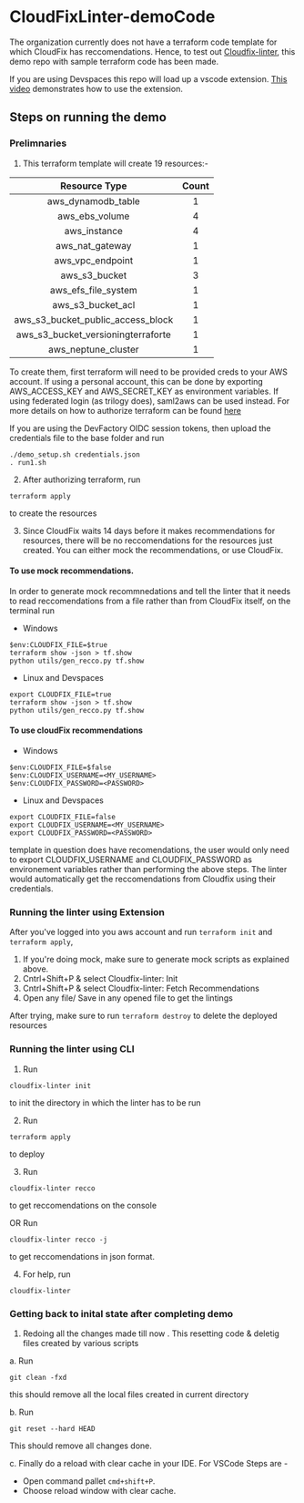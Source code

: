 # CloudFixLinter-demoCode

The organization currently does not have a terraform code template for which CloudFix has reccomendations. Hence, to test out [Cloudfix-linter](https://github.com/trilogy-group/cloudfix-linter), this demo repo with sample terraform code has been made.

If you are using Devspaces this repo will load up a vscode extension. [This video](https://www.loom.com/share/df3dd6361fec44d29b98417c5a3cfd1f) demonstrates how to use the extension.

## Steps on running the demo

### Prelimnaries

1. This terraform template will create 19 resources:-

| Resource Type   |      Count      |
|:----------:|:-------------:|
| aws_dynamodb_table |  1 |
| aws_ebs_volume | 4 |
| aws_instance | 4 |
| aws_nat_gateway | 1 |
| aws_vpc_endpoint | 1 |
| aws_s3_bucket | 3 |
| aws_efs_file_system | 1 |
| aws_s3_bucket_acl | 1 |
| aws_s3_bucket_public_access_block | 1 |
| aws_s3_bucket_versioningterraforte | 1 |
| aws_neptune_cluster | 1 |

To create them, first terraform will need to be provided creds to your AWS account. If using a personal account, this can be done by exporting AWS_ACCESS_KEY and AWS_SECRET_KEY as environment variables. If using federated login (as trilogy does), saml2aws can be used instead. For more details on how to authorize terraform can be found [here](https://registry.terraform.io/providers/hashicorp/aws/latest/docs)

If you are using the DevFactory OIDC session tokens, then upload the credentials file to the base folder and run

```
./demo_setup.sh credentials.json
. run1.sh
```

2. After authorizing terraform, run

```
terraform apply
```

to create the resources

3. Since CloudFix waits 14 days before it makes recommendations for resources, there will be no reccomendations for the resources just created. You can either mock the recommendations, or use CloudFix.
#### To use mock recommendations.
In order to generate mock recommnedations and tell the linter that it needs to read reccomendations from a file rather than from CloudFix itself, on the terminal run
- Windows
```
$env:CLOUDFIX_FILE=$true
terraform show -json > tf.show
python utils/gen_recco.py tf.show
```
- Linux and Devspaces
```
export CLOUDFIX_FILE=true
terraform show -json > tf.show
python utils/gen_recco.py tf.show
```

#### To use cloudFix recommendations
- Windows
```
$env:CLOUDFIX_FILE=$false
$env:CLOUDFIX_USERNAME=<MY_USERNAME>
$env:CLOUDFIX_PASSWORD=<PASSWORD>
```
- Linux and Devspaces
```
export CLOUDFIX_FILE=false
export CLOUDFIX_USERNAME=<MY_USERNAME>
export CLOUDFIX_PASSWORD=<PASSWORD>
```

template in question does have recomendations, the user would only need to export CLOUDFIX_USERNAME and CLOUDFIX_PASSWORD as environement variables rather than performing the above steps. The linter would automatically get the reccomendations from Cloudfix using their credentials.


### Running the linter using Extension
After you've logged into you aws account and run `terraform init` and `terraform apply`,

1. If you're doing mock, make sure to generate mock scripts as explained above.
2. Cntrl+Shift+P & select Cloudfix-linter: Init
3. Cntrl+Shift+P & select Cloudfix-linter: Fetch Recommendations
4. Open any file/ Save in any opened file to get the lintings

After trying, make sure to run `terraform destroy` to delete the deployed resources

### Running the linter using CLI

1. Run 

```
cloudfix-linter init

```

to init the directory in which the linter has to be run

2. Run

```
terraform apply
```

to deploy


3. Run

```
cloudfix-linter recco
```

to get reccomendations on the console

OR Run

```
cloudfix-linter recco -j
```

to get reccomendations in json format. 

4. For help, run

```
cloudfix-linter
```

### Getting back to inital state after completing demo

1. Redoing all the changes made till now .
This resetting code & deletig files created by various scripts


a. Run

```
git clean -fxd
```
this should remove all the local files created in current directory

b. Run

```
git reset --hard HEAD
```
This should remove all  changes done.

c. Finally do a reload with clear cache in your IDE.
For VSCode Steps are -
  - Open command pallet `cmd+shift+P`.
  - Choose reload window with clear cache.

